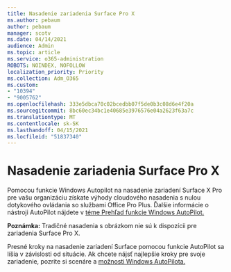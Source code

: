 ```yaml
---
title: Nasadenie zariadenia Surface Pro X
ms.author: pebaum
author: pebaum
manager: scotv
ms.date: 04/14/2021
audience: Admin
ms.topic: article
ms.service: o365-administration
ROBOTS: NOINDEX, NOFOLLOW
localization_priority: Priority
ms.collection: Adm_O365
ms.custom:
- "10394"
- "9005762"
ms.openlocfilehash: 333e5dbca70c02bcedbb07f5de0b3c08d6e4f20a
ms.sourcegitcommit: 8bc60ec34bc1e40685e3976576e04a2623f63a7c
ms.translationtype: MT
ms.contentlocale: sk-SK
ms.lasthandoff: 04/15/2021
ms.locfileid: "51837340"
---
```

# <a name="deploy-surface-pro-x"></a>Nasadenie zariadenia Surface Pro X

Pomocou funkcie Windows Autopilot na nasadenie zariadení Surface X Pro pre vašu organizáciu získate výhody cloudového nasadenia s nulou dotykového ovládania so službami Office Pro Plus. Ďalšie informácie o nástroji AutoPilot nájdete v [téme Prehľad funkcie Windows AutoPilot.](https://docs.microsoft.com/mem/autopilot/windows-autopilot)

**Poznámka:** Tradičné nasadenia s obrázkom nie sú k dispozícii pre zariadenia Surface Pro X.

Presné kroky na nasadenie zariadení Surface pomocou funkcie AutoPilot sa líšia v závislosti od situácie. Ak chcete nájsť najlepšie kroky pre svoje zariadenie, pozrite si scenáre a [možnosti Windows AutoPilota.](https://docs.microsoft.com/mem/autopilot/windows-autopilot-scenarios)

